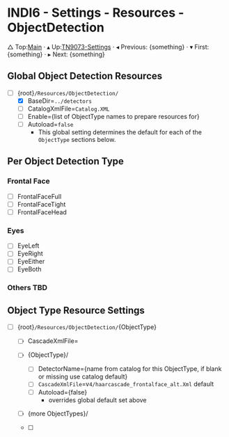# INDI6 - Settings - Resources - ObjectDetection

&bigtriangleup; Top:[Main](../root/Main.md) &CenterDot; &blacktriangle; Up:[TN9073-Settings](../TN9073.md) &CenterDot; &blacktriangleleft; Previous: {something} &CenterDot; &blacktriangledown; First:{something} &CenterDot; &blacktriangleright; Next: {something} 

## Global Object Detection Resources

* [ ] {root}`/Resources/ObjectDetection/`
    * [x] BaseDir=`../detectors`
    * [ ] CatalogXmlFile=`Catalog.XML`
    * [ ] Enable={list of ObjectType names to prepare resources for}
    * [ ] Autoload=`false`
        * This global setting determines the default for  each of the `ObjectType` sections below.
    

## Per Object Detection Type

### Frontal Face

* [ ] FrontalFaceFull
* [ ] FrontalFaceTight
* [ ] FrontalFaceHead

### Eyes
* [ ] EyeLeft
* [ ] EyeRight
* [ ] EyeEither
* [ ] EyeBoth

### Others TBD

## Object Type Resource Settings

* [ ] {root}`/Resources/ObjectDetection/`{ObjectType}
    * [ ] CascadeXmlFile=

    


    * [ ] {ObjectType}/
        * [ ] DetectorName={name from catalog for this ObjectType, if blank or missing use catalog default}
        * [ ] `CascadeXmlFile`=v`4/haarcascade_frontalface_alt.Xml` default
        * [ ] Autoload={false}
            * overrides global default set above
    * [ ] {more ObjectTypes}/
    * [ ] 

